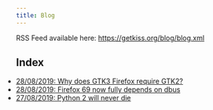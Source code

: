 ```yaml
---
title: Blog
---
```


RSS Feed available here: <https://getkiss.org/blog/blog.xml>

## Index

<ul style="padding:0">
<li><a href="/blog/20190828b">28/08/2019: Why does GTK3 Firefox require GTK2?</a></li>
<li><a href="/blog/20190828a">28/08/2019: Firefox 69 now fully depends on dbus</a></li>
<li><a href="/blog/20190827a">27/08/2019: Python 2 will never die</a></li>
</ul>
